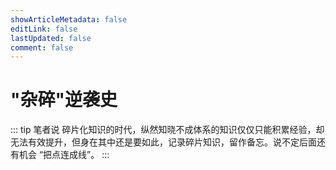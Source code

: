 ```yaml
---
showArticleMetadata: false
editLink: false
lastUpdated: false
comment: false
---
```


# "杂碎"逆袭史

::: tip 笔者说
碎片化知识的时代，纵然知晓不成体系的知识仅仅只能积累经验，却无法有效提升，但身在其中还是要如此，记录碎片知识，留作备忘。说不定后面还有机会 “把点连成线”。
:::
